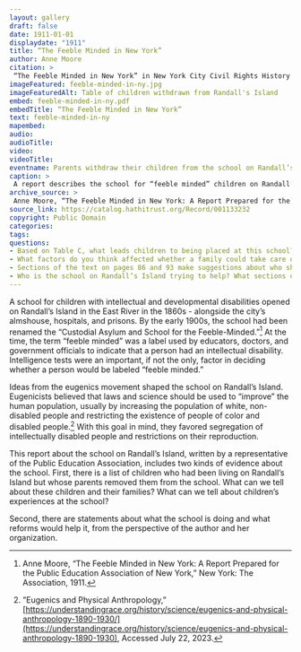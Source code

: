 ```yaml
--- 
layout: gallery
draft: false
date: 1911-01-01
displaydate: "1911"
title: “The Feeble Minded in New York” 
author: Anne Moore
citation: >
 “The Feeble Minded in New York” in New York City Civil Rights History Project, Accessed: [Month Day, Year], https://nyccivilrightshistory.org/gallery/feeble-minded-in-ny."
imageFeatured: feeble-minded-in-ny.jpg
imageFeaturedAlt: Table of children withdrawn from Randall's Island
embed: feeble-minded-in-ny.pdf
embedTitle: “The Feeble Minded in New York” 
text: feeble-minded-in-ny
mapembed: 
audio: 
audioTitle: 
video: 
videoTitle: 
eventname: Parents withdraw their children from the school on Randall’s Island.
caption: >
 A report describes the school for “feeble minded” children on Randall’s Island, including how parents resisted having their children there, and what powers the state wanted to have over children it labeled “feeble minded.” 
archive_source: >
 Anne Moore, “The Feeble Minded in New York: A Report Prepared for the Public Education Association of New York,” New York: The Association, 1911.
source_link: https://catalog.hathitrust.org/Record/001133232
copyright: Public Domain
categories: 
tags: 
questions: 
- Based on Table C, what leads children to being placed at this school? What is the category of “feeble minded”? What is included and what is excluded? 
- What factors do you think affected whether a family could take care of a child with intellectual disabilities or other disabilities at home? 
- Sections of the text on pages 86 and 93 make suggestions about who should decide where a person with intellectual disabilities lives. What do you think about these proposals? Who do you think should decide where a person with intellectual disabilities lives? What factors might be involved in that decision? 
- Who is the school on Randall’s Island trying to help? What sections of the text support your answer?
--- 
```


A school for children with intellectual and developmental disabilities opened on Randall’s Island in the East River in the 1860s - alongside the city’s almshouse, hospitals, and prisons. By the early 1900s, the school had been renamed the “Custodial Asylum and School for the Feeble-Minded.”[^1] At the time, the term “feeble minded” was a label used by educators, doctors, and government officials to indicate that a person had an intellectual disability. Intelligence tests were an important, if not the only, factor in deciding whether a person would be labeled “feeble minded.”

Ideas from the eugenics movement shaped the school on Randall’s Island. Eugenicists  believed that laws and science should be used to “improve” the human population, usually by increasing the population of white, non-disabled people and restricting the existence of people of color and disabled people.[^2] With this goal in mind, they favored segregation of intellectually disabled people and restrictions on their reproduction.

This report about the school on Randall’s Island, written by a representative of the Public Education Association, includes two kinds of evidence about the school. First, there is a list of children who had been living on Randall’s Island but whose parents removed them from the school. What can we tell about these children and their families? What can we tell about children’s experiences at the school?

Second, there are statements about what the school is doing and what reforms would help it, from the perspective of the author and her organization.  

[^1]: Anne Moore, “The Feeble Minded in New York: A Report Prepared for the Public Education Association of New York,” New York: The Association, 1911.

[^2]:”Eugenics and Physical Anthropology,” [https://understandingrace.org/history/science/eugenics-and-physical-anthropology-1890-1930/](https://understandingrace.org/history/science/eugenics-and-physical-anthropology-1890-1930), Accessed July 22, 2023.
